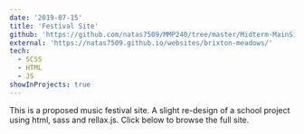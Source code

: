 ```yaml
---
date: '2019-07-15'
title: 'Festival Site'
github: 'https://github.com/natas7509/MMP240/tree/master/Midterm-MainSite'
external: 'https://natas7509.github.io/websites/brixton-meadows/'
tech:
  - SCSS
  - HTML
  - JS
showInProjects: true
---
```


This is a proposed music festival site. A slight re-design of a school project using html, sass and rellax.js. Click below to browse the full site.
